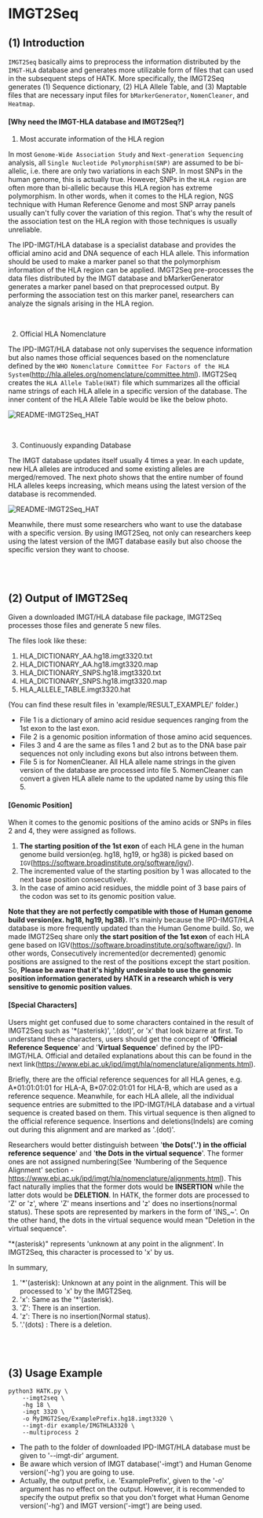 # IMGT2Seq

## (1) Introduction

`IMGT2Seq` basically aims to preprocess the information distributed by the `IMGT-HLA` database and generates more utilizable form of files that can used in the subsequent steps of HATK. More specifically, the IMGT2Seq generates (1) Sequence dictionary, (2) HLA Allele Table, and (3) Maptable files that are necessary input files for `bMarkerGenerator`, `NomenCleaner`,  and `Heatmap`.


#### [Why need the IMGT-HLA database and IMGT2Seq?]

1. Most accurate information of the HLA region

In most `Genome-Wide Association Study` and `Next-generation Sequencing` analysis, all `Single Nucleotide Polymorphism(SNP)` are assumed to be bi-allelic, i.e. there are only two variations in each SNP. In most SNPs in the human genome, this is actually true. However, SNPs in the `HLA region` are often more than bi-allelic because this HLA region has extreme polymorphism. In other words, when it comes to the HLA region, NGS technique with Human Reference Genome and most SNP array panels usually can't fully cover the variation of this region. That's why the result of the association test on the HLA region with those techniques is usually unreliable.

The IPD-IMGT/HLA database is a specialist database and provides the official amino acid and DNA sequence of each HLA allele. This information should be used to make a marker panel so that the polymorphism information of the HLA region can be applied. IMGT2Seq pre-processes the data files distributed by the IMGT database and bMarkerGenerator generates a marker panel based on that preprocessed output. By performing the association test on this marker panel, researchers can analyze the signals arising in the HLA region.

<br>

2. Official HLA Nomenclature

The IPD-IMGT/HLA database not only supervises the sequence information but also names those official sequences based on the nomenclature defined by the `WHO Nomenclature Committee For Factors of the HLA System`(<http://hla.alleles.org/nomenclature/committee.html>). IMGT2Seq creates the `HLA Allele Table(HAT)` file which summarizes all the official name strings of each HLA allele in a specific version of the database. The inner content of the HLA Allele Table would be like the below photo.

![README-IMGT2Seq_HAT](./img/README_1_IMGT2Seq-HAT.png)


<br>

3. Continuously expanding Database

The IMGT database updates itself usually 4 times a year. In each update, new HLA alleles are introduced and some existing alleles are merged/removed. The next photo shows that the entire number of found HLA alleles keeps increasing, which means using the latest version of the database is recommended.

![README-IMGT2Seq_HAT](./img/README_1_IMGT2Seq-history.png)



Meanwhile, there must some researchers who want to use the database with a specific version. By using IMGT2Seq, not only can researchers keep using the latest version of the IMGT database easily but also choose the specific version they want to choose.


<br>
<br>

## (2) Output of IMGT2Seq

Given a downloaded IMGT/HLA database file package, IMGT2Seq processes those files and generate 5 new files.

The files look like these:

1. HLA_DICTIONARY_AA.hg18.imgt3320.txt
2. HLA_DICTIONARY_AA.hg18.imgt3320.map
3. HLA_DICTIONARY_SNPS.hg18.imgt3320.txt
4. HLA_DICTIONARY_SNPS.hg18.imgt3320.map
5. HLA_ALLELE_TABLE.imgt3320.hat

(You can find these result files in 'example/RESULT_EXAMPLE/' folder.)

- File 1 is a dictionary of amino acid residue sequences ranging from the 1st exon to the last exon. 
- File 2 is a genomic position information of those amino acid sequences. 
- Files 3 and 4 are the same as files 1 and 2 but as to the DNA base pair sequences not only including exons but also introns between them. 
- File 5 is for NomenCleaner. All HLA allele name strings in the given version of the database are processed into file 5. NomenCleaner can convert a given HLA allele name to the updated name by using this file 5.

#### [Genomic Position]

When it comes to the genomic positions of the amino acids or SNPs in files 2 and 4, they were assigned as follows.

1. **The starting position of the 1st exon** of each HLA gene in the human genome build version(eg. hg18, hg19, or hg38) is picked based on `IGV`(https://software.broadinstitute.org/software/igv/). 
2. The incremented value of the starting position by 1 was allocated to the next base position consecutively.
3. In the case of amino acid residues, the middle point of 3 base pairs of the codon was set to its genomic position value.


**Note that they are not perfectly compatible with those of Human genome build version(ex. hg18, hg19, hg38).** It's mainly because the IPD-IMGT/HLA database is more frequently updated than the Human Genome build. So, we made IMGT2Seq share only **the start position of the 1st exon** of each HLA gene based on IGV(https://software.broadinstitute.org/software/igv/). In other words, Consecutively incremented(or decremented) genomic positions are assigned to the rest of the positions except the start position. So, **Please be aware that it's highly undesirable to use the genomic position information generated by HATK in a research which is very sensitive to genomic position values**.

#### [Special Characters]

Users might get confused due to some characters contained in the result of IMGT2Seq such as '*(asterisk)', '.(dot)', or 'x' that look bizarre at first. To understand these characters, users should get the concept of '**Official Reference Sequence**' and '**Virtual Sequence**' defined by the IPD-IMGT/HLA. Official and detailed explanations about this can be found in the next link(https://www.ebi.ac.uk/ipd/imgt/hla/nomenclature/alignments.html).

Briefly, there are the official reference sequences for all HLA genes, e.g. A\*01:01:01:01 for HLA-A, B\*07:02:01:01 for HLA-B, which are used as a reference sequence. Meanwhile, for each HLA allele, all the individual sequence entries are submitted to the IPD-IMGT/HLA database and a virtual sequence is created based on them. This virtual sequence is then aligned to the official reference sequence. Insertions and deletions(Indels) are coming out during this alignment and are marked as '.(dot)'.

Researchers would better distinguish between '**the Dots('.') in the official reference sequence**' and '**the Dots in the virtual sequence**'. The former ones are not assigned numbering(See 'Numbering of the Sequence Alignment' section - https://www.ebi.ac.uk/ipd/imgt/hla/nomenclature/alignments.html). This fact naturally implies that the former dots would be **INSERTION** while the latter dots would be **DELETION**. In HATK, the former dots are processed to 'Z' or 'z', where 'Z' means insertions and 'z' does no insertions(normal status). These spots are represented by markers in the form of 'INS_~'. On the other hand, the dots in the virtual sequence would mean "Deletion in the virtual sequence".

"*(asterisk)" represents 'unknown at any point in the alignment'. In IMGT2Seq, this character is processed to 'x' by us.

In summary,

1. '*'(asterisk): Unknown at any point in the alignment. This will be processed to 'x' by the IMGT2Seq.
2. 'x': Same as the '*'(asterisk).
3. 'Z': There is an insertion.
4. 'z': There is no insertion(Normal status).
5. '.'(dots) : There is a deletion.


<br>
<br>

## (3) Usage Example

```
python3 HATK.py \
    --imgt2seq \
    -hg 18 \
    -imgt 3320 \
    -o MyIMGT2Seq/ExamplePrefix.hg18.imgt3320 \
    --imgt-dir example/IMGTHLA3320 \
    --multiprocess 2
```

- The path to the folder of downloaded IPD-IMGT/HLA database must be given to '--imgt-dir' argument. 
- Be aware which version of IMGT database('-imgt') and Human Genome version('-hg') you are going to use.
- Actually, the output prefix, i.e. 'ExamplePrefix', given to the '-o' argument has no effect on the output. However, it is recommended to specify the output prefix so that you don't forget what Human Genome version('-hg') and IMGT version('-imgt') are being used.